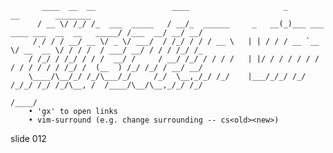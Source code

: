            ____  __  __                 ____                     _                                   __        ________
          / __ \/ /_/ /_  ___  _____   / __/_  ______     _   __(_)___ ___  ____ ___  __  __   _____/ /___  __/ __/ __/
         / / / / __/ __ \/ _ \/ ___/  / /_/ / / / __ \   | | / / / __ `__ \/ __ `__ \/ / / /  / ___/ __/ / / / /_/ /_
        / /_/ / /_/ / / /  __/ /     / __/ /_/ / / / /   | |/ / / / / / / / / / / / / /_/ /  (__  ) /_/ /_/ / __/ __/
        \____/\__/_/ /_/\___/_/     /_/  \__,_/_/ /_/    |___/_/_/ /_/ /_/_/ /_/ /_/\__, /  /____/\__/\__,_/_/ /_/
                                                                                   /____/
        • 'gx' to open links
        • vim-surround (e.g. change surrounding -- cs<old><new>)















































































slide 012
